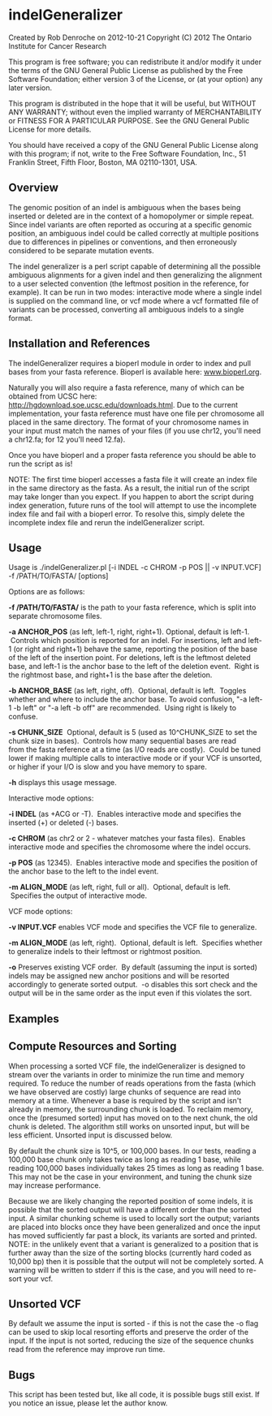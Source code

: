 indelGeneralizer
================

Created by Rob Denroche on 2012-10-21
Copyright (C) 2012 The Ontario Institute for Cancer Research

This program is free software; you can redistribute it and/or modify
it under the terms of the GNU General Public License as published by
the Free Software Foundation; either version 3 of the License, or (at
your option) any later version.

This program is distributed in the hope that it will be useful, but
WITHOUT ANY WARRANTY; without even the implied warranty of
MERCHANTABILITY or FITNESS FOR A PARTICULAR PURPOSE.  See the GNU
General Public License for more details.

You should have received a copy of the GNU General Public License
along with this program; if not, write to the Free Software
Foundation, Inc., 51 Franklin Street, Fifth Floor, Boston,
MA 02110-1301, USA.




Overview
--------
The genomic position of an indel is ambiguous when the bases being inserted or deleted are in the context of a homopolymer or simple repeat.  Since indel variants are often reported as occuring at a specific genomic position, an ambiguous indel could be called correctly at multiple positions due to differences in pipelines or conventions, and then erroneously considered to be separate mutation events.

The indel generalizer is a perl script capable of determining all the possible ambiguous alignments for a given indel and then generalizing the alignment to a user selected convention (the leftmost position in the reference, for example). It can be run in two modes: interactive mode where a single indel is supplied on the command line, or vcf mode where a vcf formatted file of variants can be processed, converting all ambiguous indels to a single format.


Installation and References
---------------------------
The indelGeneralizer requires a bioperl module in order to index and pull bases from your fasta reference. Bioperl is available here: www.bioperl.org.

Naturally you will also require a fasta reference, many of which can be obtained from UCSC here: http://hgdownload.soe.ucsc.edu/downloads.html.  Due to the current implementation, your fasta reference must have one file per chromosome all placed in the same directory. The format of your chromosome names in your input must match the names of your files (if you use chr12, you'll need a chr12.fa; for 12 you'll need 12.fa).

Once you have bioperl and a proper fasta reference you should be able to run the script as is! 

NOTE: The first time bioperl accesses a fasta file it will create an index file in the same directory as the fasta. As a result, the initial run of the script may take longer than you expect. If you happen to abort the script during index generation, future runs of the tool will attempt to use the incomplete index file and fail with a bioperl error. To resolve this, simply delete the incomplete index file and rerun the indelGeneralizer script.


Usage
-----
Usage is ./indelGeneralizer.pl [-i INDEL -c CHROM -p POS || -v INPUT.VCF] -f /PATH/TO/FASTA/ [options]


Options are as follows:

**-f /PATH/TO/FASTA/** is the path to your fasta reference, which is split into separate chromosome files.

**-a ANCHOR_POS** (as left, left-1, right, right+1). Optional, default is left-1.  Controls which position is reported for an indel.  For insertions, left and left-1 (or right and right+1) behave the same, reporting the position of the base of the left of the insertion point.  For deletions, left is the leftmost deleted base, and left-1 is the anchor base to the left of the deletion event.  Right is the rightmost base, and right+1 is the base after the deletion.

**-b ANCHOR_BASE** (as left, right, off).  Optional, default is left.  Toggles whether and where to include the anchor base.  To avoid confusion, "-a left-1 -b left" or "-a left -b off" are recommended.  Using right is likely to confuse.

**-s CHUNK_SIZE**  Optional, default is 5 (used as 10^CHUNK_SIZE to set the chunk size in bases).  Controls how many sequential bases are read from the fasta reference at a time (as I/O reads are costly).  Could be tuned lower if making multiple calls to interactive mode or if your VCF is unsorted, or higher if your I/O is slow and you have memory to spare.

**-h** displays this usage message.


Interactive mode options:

**-i INDEL** (as +ACG or -T).  Enables interactive mode and specifies the inserted (+) or deleted (-) bases.

**-c CHROM** (as chr2 or 2 - whatever matches your fasta files).  Enables interactive mode and specifies the chromosome where the indel occurs.

**-p POS** (as 12345).  Enables interactive mode and specifies the position of the anchor base to the left to the indel event.

**-m ALIGN_MODE** (as left, right, full or all).  Optional, default is left.  Specifies the output of interactive mode.


VCF mode options:

**-v INPUT.VCF** enables VCF mode and specifies the VCF file to generalize.

**-m ALIGN_MODE** (as left, right).  Optional, default is left.  Specifies whether to generalize indels to their leftmost or rightmost position.

**-o** Preserves existing VCF order.  By default (assuming the input is sorted) indels may be assigned new anchor positions and will be resorted accordingly to generate sorted output.  -o disables this sort check and the output will be in the same order as the input even if this violates the sort.


Examples
--------


Compute Resources and Sorting
-----------------------------
When processing a sorted VCF file, the indelGeneralizer is designed to stream over the variants in order to minimize the run time and memory required. To reduce the number of reads operations from the fasta (which we have observed are costly) large chunks of sequence are read into memory at a time. Whenever a base is required by the script and isn't already in memory, the surrounding chunk is loaded. To reclaim memory, once the (presumed sorted) input has moved on to the next chunk, the old chunk is deleted. The algorithm still works on unsorted input, but will be less efficient. Unsorted input is discussed below.

By default the chunk size is 10^5, or 100,000 bases. In our tests, reading a 100,000 base chunk only takes twice as long as reading 1 base, while reading 100,000 bases individually takes 25 times as long as reading 1 base. This may not be the case in your environment, and tuning the chunk size may increase performance.

Because we are likely changing the reported position of some indels, it is possible that the sorted output will have a different order than the sorted input. A similar chunking scheme is used to locally sort the output; variants are placed into blocks once they have been generalized and once the input has moved sufficiently far past a block, its variants are sorted and printed. NOTE: in the unlikely event that a variant is generalized to a position that is further away than the size of the sorting blocks (currently hard coded as 10,000 bp) then it is possible that the output will not be completely sorted. A warning will be written to stderr if this is the case, and you will need to re-sort your vcf.


Unsorted VCF
------------
By default we assume the input is sorted - if this is not the case the -o flag can be used to skip local resorting efforts and preserve the order of the input. If the input is not sorted, reducing the size of the sequence chunks read from the reference may improve run time.


Bugs
----
This script has been tested but, like all code, it is possible bugs still exist. If you notice an issue, please let the author know.
